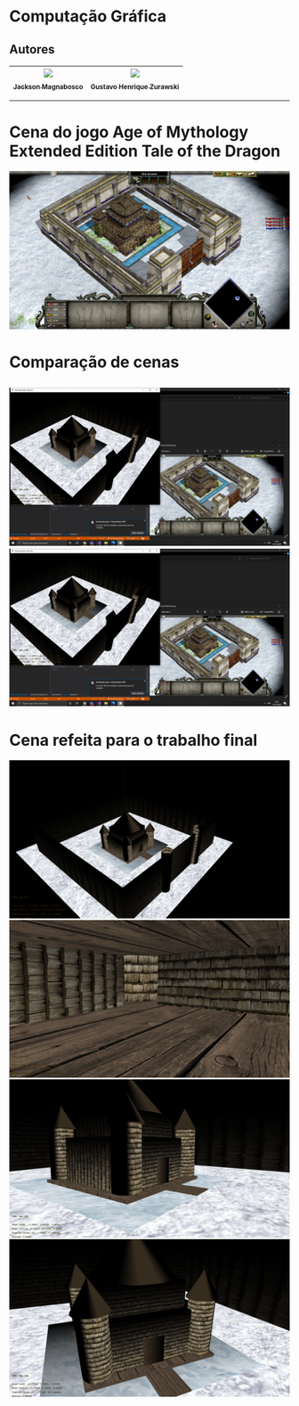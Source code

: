 Computação Gráfica
===============================================

## Autores

  | [<img src="https://avatars1.githubusercontent.com/u/46221221?s=460&u=0d161e390cdad66e925f3d52cece6c3e65a23eb2&v=4" width=115><br><sub>Jackson Magnabosco</sub>](https://github.com/jacksonn455) | [<img src="https://scontent.ferm2-1.fna.fbcdn.net/v/t1.0-1/c0.0.160.160a/p160x160/41332475_2140658439307424_8427897209772572672_n.jpg?_nc_cat=101&amp;ccb=2&amp;_nc_sid=dbb9e7&amp;_nc_ohc=IWwALtag0JgAX_FltPQ&amp;_nc_ht=scontent.ferm2-1.fna&amp;tp=27&amp;oh=77fd6c769532e6576b138d50147ffa4f&amp;oe=5FF81972" width=115><br><sub>Gustavo Henrique Zurawski</sub>]() |
  | :---: | :---: |
--------------------

Cena do jogo Age of Mythology Extended Edition Tale of the Dragon
===============================================
![](https://github.com/jacksonn455/computacao-grafica/blob/master/thumbnail_Age%20of%20Mythology%20Extended%20Edition01.png)

Comparação de cenas
===============================================
![](https://github.com/jacksonn455/computacao-grafica/blob/master/cor%20parecida2.png)
![](https://github.com/jacksonn455/computacao-grafica/blob/master/cor%20parecida3.png)
--------------------

Cena refeita para o trabalho final
===============================================
![](https://github.com/jacksonn455/computacao-grafica/blob/master/cena3.png)
![](https://github.com/jacksonn455/computacao-grafica/blob/master/cena4.png)
![](https://github.com/jacksonn455/computacao-grafica/blob/master/cena1.png)
![](https://github.com/jacksonn455/computacao-grafica/blob/master/cena2.png)

